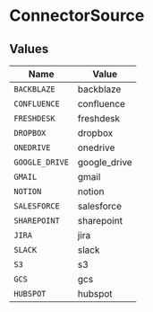 # ConnectorSource


## Values

| Name           | Value          |
| -------------- | -------------- |
| `BACKBLAZE`    | backblaze      |
| `CONFLUENCE`   | confluence     |
| `FRESHDESK`    | freshdesk      |
| `DROPBOX`      | dropbox        |
| `ONEDRIVE`     | onedrive       |
| `GOOGLE_DRIVE` | google_drive   |
| `GMAIL`        | gmail          |
| `NOTION`       | notion         |
| `SALESFORCE`   | salesforce     |
| `SHAREPOINT`   | sharepoint     |
| `JIRA`         | jira           |
| `SLACK`        | slack          |
| `S3`           | s3             |
| `GCS`          | gcs            |
| `HUBSPOT`      | hubspot        |